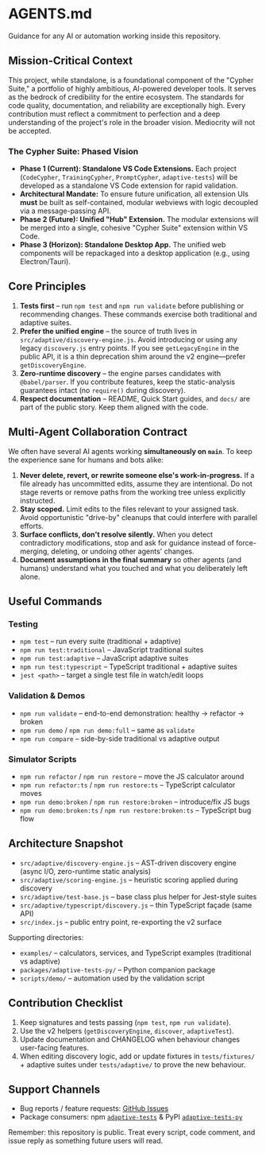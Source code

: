 # AGENTS.md

Guidance for any AI or automation working inside this repository.

## Mission-Critical Context

This project, while standalone, is a foundational component of the "Cypher Suite," a portfolio of highly ambitious, AI-powered developer tools. It serves as the bedrock of credibility for the entire ecosystem. The standards for code quality, documentation, and reliability are exceptionally high. Every contribution must reflect a commitment to perfection and a deep understanding of the project's role in the broader vision. Mediocrity will not be accepted.

### The Cypher Suite: Phased Vision

*   **Phase 1 (Current): Standalone VS Code Extensions.** Each project (`CodeCypher`, `TrainingCypher`, `PromptCypher`, `adaptive-tests`) will be developed as a standalone VS Code extension for rapid validation.
*   **Architectural Mandate:** To ensure future unification, all extension UIs **must** be built as self-contained, modular webviews with logic decoupled via a message-passing API.
*   **Phase 2 (Future): Unified "Hub" Extension.** The modular extensions will be merged into a single, cohesive "Cypher Suite" extension within VS Code.
*   **Phase 3 (Horizon): Standalone Desktop App.** The unified web components will be repackaged into a desktop application (e.g., using Electron/Tauri).

## Core Principles

1. **Tests first** – run `npm test` and `npm run validate` before publishing or
   recommending changes. These commands exercise both traditional and adaptive
   suites.
2. **Prefer the unified engine** – the source of truth lives in
   `src/adaptive/discovery-engine.js`. Avoid introducing or using any legacy
   `discovery.js` entry points. If you see `getLegacyEngine` in the public API,
   it is a thin deprecation shim around the v2 engine—prefer `getDiscoveryEngine`.
3. **Zero-runtime discovery** – the engine parses candidates with
   `@babel/parser`. If you contribute features, keep the static-analysis
   guarantees intact (no `require()` during discovery).
4. **Respect documentation** – README, Quick Start guides, and `docs/` are part
   of the public story. Keep them aligned with the code.

## Multi-Agent Collaboration Contract

We often have several AI agents working **simultaneously on `main`**. To keep the
experience sane for humans and bots alike:

1. **Never delete, revert, or rewrite someone else's work-in-progress.** If a file
   already has uncommitted edits, assume they are intentional. Do not stage reverts
   or remove paths from the working tree unless explicitly instructed.
2. **Stay scoped.** Limit edits to the files relevant to your assigned task. Avoid
   opportunistic "drive-by" cleanups that could interfere with parallel efforts.
3. **Surface conflicts, don't resolve silently.** When you detect contradictory
   modifications, stop and ask for guidance instead of force-merging, deleting, or
   undoing other agents' changes.
4. **Document assumptions in the final summary** so other agents (and humans)
   understand what you touched and what you deliberately left alone.

## Useful Commands

### Testing

- `npm test` – run every suite (traditional + adaptive)
- `npm run test:traditional` – JavaScript traditional suites
- `npm run test:adaptive` – JavaScript adaptive suites
- `npm run test:typescript` – TypeScript traditional + adaptive suites
- `jest <path>` – target a single test file in watch/edit loops

### Validation & Demos

- `npm run validate` – end-to-end demonstration: healthy → refactor → broken
- `npm run demo` / `npm run demo:full` – same as `validate`
- `npm run compare` – side-by-side traditional vs adaptive output

### Simulator Scripts

- `npm run refactor` / `npm run restore` – move the JS calculator around
- `npm run refactor:ts` / `npm run restore:ts` – TypeScript calculator moves
- `npm run demo:broken` / `npm run restore:broken` – introduce/fix JS bugs
- `npm run demo:broken:ts` / `npm run restore:broken:ts` – TypeScript bug flow

## Architecture Snapshot

- `src/adaptive/discovery-engine.js` – AST-driven discovery engine (async I/O,
  zero-runtime static analysis)
- `src/adaptive/scoring-engine.js` – heuristic scoring applied during discovery
- `src/adaptive/test-base.js` – base class plus helper for Jest-style suites
- `src/adaptive/typescript/discovery.js` – thin TypeScript façade (same API)
- `src/index.js` – public entry point, re-exporting the v2 surface

Supporting directories:

- `examples/` – calculators, services, and TypeScript examples (traditional vs
  adaptive)
- `packages/adaptive-tests-py/` – Python companion package
- `scripts/demo/` – automation used by the validation script

## Contribution Checklist

1. Keep signatures and tests passing (`npm test`, `npm run validate`).
2. Use the v2 helpers (`getDiscoveryEngine`, `discover`, `adaptiveTest`).
3. Update documentation and CHANGELOG when behaviour changes user-facing
   features.
4. When editing discovery logic, add or update fixtures in
   `tests/fixtures/` + adaptive suites under `tests/adaptive/` to prove the new
   behaviour.

## Support Channels

- Bug reports / feature requests: [GitHub Issues](https://github.com/anon57396/adaptive-tests/issues)
- Package consumers: npm [`adaptive-tests`](https://www.npmjs.com/package/adaptive-tests) &
  PyPI [`adaptive-tests-py`](https://pypi.org/project/adaptive-tests-py/)

Remember: this repository is public. Treat every script, code comment, and issue
reply as something future users will read.
